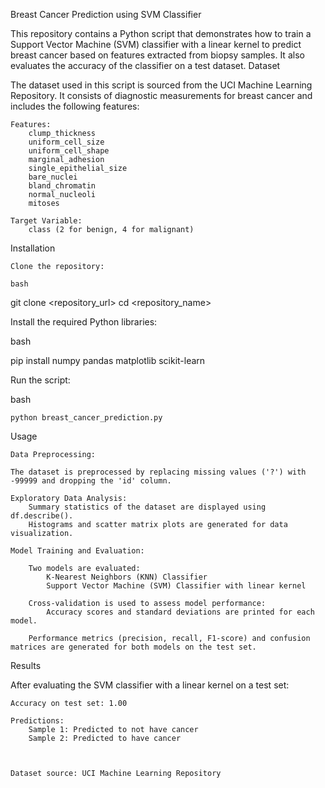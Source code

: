 Breast Cancer Prediction using SVM Classifier

This repository contains a Python script that demonstrates how to train a Support Vector Machine (SVM) classifier with a linear kernel to predict breast cancer based on features extracted from biopsy samples. It also evaluates the accuracy of the classifier on a test dataset.
Dataset

The dataset used in this script is sourced from the UCI Machine Learning Repository. It consists of diagnostic measurements for breast cancer and includes the following features:

    Features:
        clump_thickness
        uniform_cell_size
        uniform_cell_shape
        marginal_adhesion
        single_epithelial_size
        bare_nuclei
        bland_chromatin
        normal_nucleoli
        mitoses

    Target Variable:
        class (2 for benign, 4 for malignant)

Installation

    Clone the repository:

    bash

git clone <repository_url>
cd <repository_name>

Install the required Python libraries:

bash

pip install numpy pandas matplotlib scikit-learn

Run the script:

bash

    python breast_cancer_prediction.py

Usage

    Data Preprocessing:

    The dataset is preprocessed by replacing missing values ('?') with -99999 and dropping the 'id' column.

    Exploratory Data Analysis:
        Summary statistics of the dataset are displayed using df.describe().
        Histograms and scatter matrix plots are generated for data visualization.

    Model Training and Evaluation:

        Two models are evaluated:
            K-Nearest Neighbors (KNN) Classifier
            Support Vector Machine (SVM) Classifier with linear kernel

        Cross-validation is used to assess model performance:
            Accuracy scores and standard deviations are printed for each model.

        Performance metrics (precision, recall, F1-score) and confusion matrices are generated for both models on the test set.

Results

After evaluating the SVM classifier with a linear kernel on a test set:

    Accuracy on test set: 1.00

    Predictions:
        Sample 1: Predicted to not have cancer
        Sample 2: Predicted to have cancer



    Dataset source: UCI Machine Learning Repository
